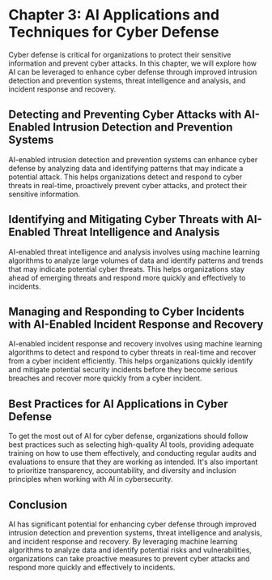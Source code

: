 Chapter 3: AI Applications and Techniques for Cyber Defense
===========================================================

Cyber defense is critical for organizations to protect their sensitive information and prevent cyber attacks. In this chapter, we will explore how AI can be leveraged to enhance cyber defense through improved intrusion detection and prevention systems, threat intelligence and analysis, and incident response and recovery.

Detecting and Preventing Cyber Attacks with AI-Enabled Intrusion Detection and Prevention Systems
-------------------------------------------------------------------------------------------------

AI-enabled intrusion detection and prevention systems can enhance cyber defense by analyzing data and identifying patterns that may indicate a potential attack. This helps organizations detect and respond to cyber threats in real-time, proactively prevent cyber attacks, and protect their sensitive information.

Identifying and Mitigating Cyber Threats with AI-Enabled Threat Intelligence and Analysis
-----------------------------------------------------------------------------------------

AI-enabled threat intelligence and analysis involves using machine learning algorithms to analyze large volumes of data and identify patterns and trends that may indicate potential cyber threats. This helps organizations stay ahead of emerging threats and respond more quickly and effectively to incidents.

Managing and Responding to Cyber Incidents with AI-Enabled Incident Response and Recovery
-----------------------------------------------------------------------------------------

AI-enabled incident response and recovery involves using machine learning algorithms to detect and respond to cyber threats in real-time and recover from a cyber incident efficiently. This helps organizations quickly identify and mitigate potential security incidents before they become serious breaches and recover more quickly from a cyber incident.

Best Practices for AI Applications in Cyber Defense
---------------------------------------------------

To get the most out of AI for cyber defense, organizations should follow best practices such as selecting high-quality AI tools, providing adequate training on how to use them effectively, and conducting regular audits and evaluations to ensure that they are working as intended. It's also important to prioritize transparency, accountability, and diversity and inclusion principles when working with AI in cybersecurity.

Conclusion
----------

AI has significant potential for enhancing cyber defense through improved intrusion detection and prevention systems, threat intelligence and analysis, and incident response and recovery. By leveraging machine learning algorithms to analyze data and identify potential risks and vulnerabilities, organizations can take proactive measures to prevent cyber attacks and respond more quickly and effectively to incidents.
